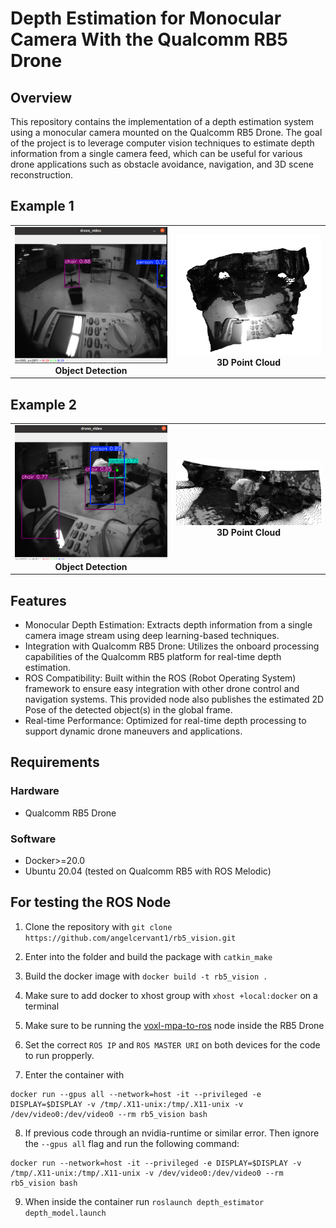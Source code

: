 # Depth Estimation for Monocular Camera With the Qualcomm RB5 Drone

## Overview

This repository contains the implementation of a depth estimation system using a monocular camera mounted on the Qualcomm RB5 Drone. The goal of the project is to leverage computer vision techniques to estimate depth information from a single camera feed, which can be useful for various drone applications such as obstacle avoidance, navigation, and 3D scene reconstruction. 

## Example 1
<table>
  <tr>
    <td align="center">
      <img src="src/depth_estimator/images/yolo2.png" alt="Object Detection" width="400"/><br>
      <b>Object Detection</b>
    </td>
    <td align="center">
      <img src="src/depth_estimator/images/depth3.png" alt="Depth Estimation" width="400"/><br>
      <b>3D Point Cloud</b>
    </td>
  </tr>
</table>

## Example 2
<table>
  <tr>
    <td align="center">
      <img src="src/depth_estimator/images/yolo1.png" alt="Object Detection" width="400"/><br>
      <b>Object Detection</b>
    </td>
    <td align="center">
      <img src="src/depth_estimator/images/depth1.png" alt="Depth Estimation" width="400"/><br>
      <b>3D Point Cloud</b>
    </td>
  </tr>
</table>



## Features

- Monocular Depth Estimation: Extracts depth information from a single camera image stream using deep learning-based techniques.
- Integration with Qualcomm RB5 Drone: Utilizes the onboard processing capabilities of the Qualcomm RB5 platform for real-time depth estimation.
- ROS Compatibility: Built within the ROS (Robot Operating System) framework to ensure easy integration with other drone control and navigation systems. This provided node also publishes the estimated 2D Pose of the detected object(s) in the global frame.
- Real-time Performance: Optimized for real-time depth processing to support dynamic drone maneuvers and applications.


## Requirements

### Hardware

  - Qualcomm RB5 Drone

### Software

  - Docker>=20.0
  - Ubuntu 20.04 (tested on Qualcomm RB5 with ROS Melodic)


## For testing the ROS Node

1. Clone the repository with `git clone https://github.com/angelcervant1/rb5_vision.git`
3. Enter into the folder and build the package with `catkin_make`
4. Build the docker image with `docker build -t rb5_vision .`
5. Make sure to add docker to xhost group with `xhost +local:docker` on a terminal
6. Make sure to be running the [voxl-mpa-to-ros](https://gitlab.com/voxl-public/voxl-sdk/utilities/voxl-mpa-to-ros) node inside the RB5 Drone
7. Set the correct `ROS IP` and `ROS MASTER URI` on both devices for the code to run propperly.

8. Enter the container with
```
docker run --gpus all --network=host -it --privileged -e DISPLAY=$DISPLAY -v /tmp/.X11-unix:/tmp/.X11-unix -v /dev/video0:/dev/video0 --rm rb5_vision bash
```

8. If previous code through an nvidia-runtime or similar error. Then ignore the `--gpus all` flag and run the following command: 
```
docker run --network=host -it --privileged -e DISPLAY=$DISPLAY -v /tmp/.X11-unix:/tmp/.X11-unix -v /dev/video0:/dev/video0 --rm rb5_vision bash
```

9. When inside the container run `roslaunch depth_estimator depth_model.launch`

